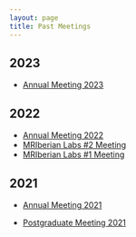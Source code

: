 ```yaml
---
layout: page
title: Past Meetings
---
```


## 2023

- <a href="{{ '/2023/04/01/3rdAnnualMeeting.html'| relative_url }}">Annual Meeting 2023</a>


## 2022

- <a href="{{ '/2022/04/22/2ndAnnualMeeting.html'| relative_url }}">Annual Meeting 2022</a>
- <a href="{{ '/2022/11/22/IberianLabsEvent_2.html'| relative_url }}">MRIberian Labs #2 Meeting</a>
- <a href="{{ '/2022/03/03/IberianLabsEvent.html'| relative_url }}">MRIberian Labs #1 Meeting</a>

## 2021

- <a href="{{ '/2021/03/29/annual_meeting.html'| relative_url }}">Annual Meeting 2021</a>

- <a href="{{ '/2021/04/05/pg_meeting.html'| relative_url }}">Postgraduate Meeting 2021</a>

